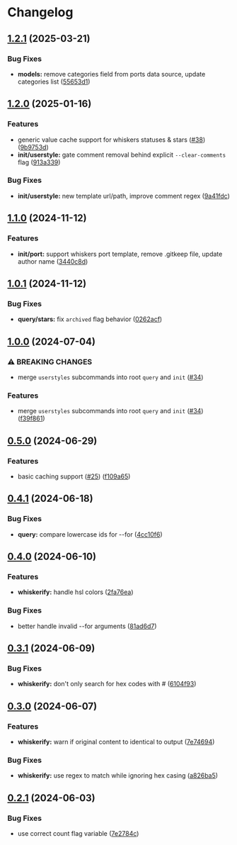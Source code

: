# Changelog

## [1.2.1](https://github.com/uncenter/purr/compare/v1.2.0...v1.2.1) (2025-03-21)


### Bug Fixes

* **models:** remove categories field from ports data source, update categories list ([55653d1](https://github.com/uncenter/purr/commit/55653d170c13d584b36172be7d138dbcb99ce823))

## [1.2.0](https://github.com/uncenter/purr/compare/v1.1.0...v1.2.0) (2025-01-16)


### Features

* generic value cache support for whiskers statuses & stars ([#38](https://github.com/uncenter/purr/issues/38)) ([9b9753d](https://github.com/uncenter/purr/commit/9b9753dde5e6aa0e0801db21b97bdb3f1ca84e4f))
* **init/userstyle:** gate comment removal behind explicit `--clear-comments` flag ([913a339](https://github.com/uncenter/purr/commit/913a3391eb3f8930aa058d4c3db9ee2ee738e4ee))


### Bug Fixes

* **init/userstyle:** new template url/path, improve comment regex ([9a41fdc](https://github.com/uncenter/purr/commit/9a41fdcc87be6a7da060e9e60605127411ab90bd))

## [1.1.0](https://github.com/uncenter/purr/compare/v1.0.1...v1.1.0) (2024-11-12)


### Features

* **init/port:** support whiskers port template, remove .gitkeep file, update author name ([3440c8d](https://github.com/uncenter/purr/commit/3440c8d0c514e2b1d54f6225b519f3103cc38fda))

## [1.0.1](https://github.com/uncenter/purr/compare/v1.0.0...v1.0.1) (2024-11-12)


### Bug Fixes

* **query/stars:** fix `archived` flag behavior ([0262acf](https://github.com/uncenter/purr/commit/0262acf05b467b5d950c1930c2f5dfb2bb381b99))

## [1.0.0](https://github.com/uncenter/purr/compare/v0.5.0...v1.0.0) (2024-07-04)


### ⚠ BREAKING CHANGES

* merge `userstyles` subcommands into root `query` and `init` ([#34](https://github.com/uncenter/purr/issues/34))

### Features

* merge `userstyles` subcommands into root `query` and `init` ([#34](https://github.com/uncenter/purr/issues/34)) ([f39f861](https://github.com/uncenter/purr/commit/f39f8613445bdddc44c44abdfa71ab0b1533ef67))

## [0.5.0](https://github.com/uncenter/purr/compare/v0.4.1...v0.5.0) (2024-06-29)


### Features

* basic caching support ([#25](https://github.com/uncenter/purr/issues/25)) ([f109a65](https://github.com/uncenter/purr/commit/f109a65c3faf3a713bb1e723d0e650ff029f947c))

## [0.4.1](https://github.com/uncenter/purr/compare/v0.4.0...v0.4.1) (2024-06-18)


### Bug Fixes

* **query:** compare lowercase ids for --for ([4cc10f6](https://github.com/uncenter/purr/commit/4cc10f6c8b851a50d77e08a302240287becc2d86))

## [0.4.0](https://github.com/uncenter/purr/compare/v0.3.1...v0.4.0) (2024-06-10)


### Features

* **whiskerify:** handle hsl colors ([2fa76ea](https://github.com/uncenter/purr/commit/2fa76ea44c64dbb8c48e1e96f6b437dbd8e0fe90))


### Bug Fixes

* better handle invalid --for arguments ([81ad6d7](https://github.com/uncenter/purr/commit/81ad6d75de8e468cd1e053cf7e36a98e1c66859a))

## [0.3.1](https://github.com/uncenter/purr/compare/v0.3.0...v0.3.1) (2024-06-09)


### Bug Fixes

* **whiskerify:** don't only search for hex codes with # ([6104f93](https://github.com/uncenter/purr/commit/6104f933fba836ad026506362b8b44cd71c5a797))

## [0.3.0](https://github.com/uncenter/purr/compare/v0.2.1...v0.3.0) (2024-06-07)


### Features

* **whiskerify:** warn if original content to identical to output ([7e74694](https://github.com/uncenter/purr/commit/7e74694e78bb4d6a24e73608e268078f40b3df27))


### Bug Fixes

* **whiskerify:** use regex to match while ignoring hex casing ([a826ba5](https://github.com/uncenter/purr/commit/a826ba569fae27886a29e4ce1b2d2565e012739d))

## [0.2.1](https://github.com/uncenter/purr/compare/v0.2.0...v0.2.1) (2024-06-03)


### Bug Fixes

* use correct count flag variable ([7e2784c](https://github.com/uncenter/purr/commit/7e2784c79974ffe936b8d0f1180823bd87c36742))
